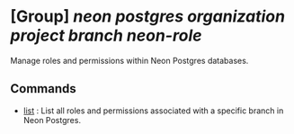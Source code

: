 # [Group] _neon postgres organization project branch neon-role_

Manage roles and permissions within Neon Postgres databases.

## Commands

- [list](/Commands/neon/postgres/organization/project/branch/neon-role/_list.md)
: List all roles and permissions associated with a specific branch in Neon Postgres.
